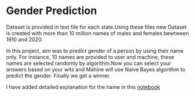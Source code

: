 # Gender Prediction
Dataset is provided in text file for each state.Using these files new Dataset is created with more than 10 million names of males and females bewtween 1910 and 2020.

In this project, aim was to predict gender of a person by using their name only. For instance, 10 names are provided to user and machine, these names are selected randomly by algorithm.Now you can select your answers based on your wits and Mahine will use Naive Bayes algorithm to predict the gender. Finally we get a winner.

I have added detailed explanation for the name in this [notebook](gender_prediction.ipynb)


